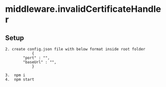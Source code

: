 # middleware.invalidCertificateHandler

## Setup

    2. create config.json file with below format inside root folder
                {
            "port" : "",
            "baseUrl" : "",
                }

    3.  npm i
    4.  npm start